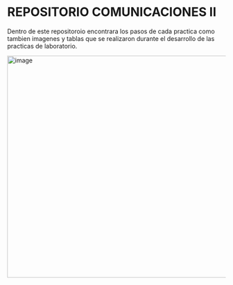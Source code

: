 # REPOSITORIO COMUNICACIONES II
Dentro de este repositoroio encontrara los pasos de cada practica como tambien imagenes y tablas que se realizaron durante el desarrollo de las practicas de laboratorio.

<img width="512" height="512" alt="image" src="https://github.com/user-attachments/assets/8c8a0cbe-f396-4efe-b7fd-681e035f18ef" />

